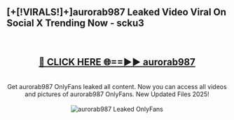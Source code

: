 <h2>[+[!VIRALS!]+]aurorab987 Leaked Video Viral On Social X Trending Now - scku3</h2>
<br>
<div align="center">
<h2><a href="https://libra.edu.pl?aurorab987" rel="nofollow">🔴 CLICK HERE 🌐==►► aurorab987</a></h2>
<br>
Get aurorab987 OnlyFans leaked all content. Now you can access all videos and pictures of aurorab987 OnlyFans. New Updated Files 2025!
<br>
<br>
<a href="https://libra.edu.pl?aurorab987" rel="nofollow" data-target="animated-image.originalLink"><img src="https://i.ibb.co.com/WyWwxjT/player-gif2.gif" alt="aurorab987 Leaked OnlyFans" style="max-width: 100%; display: inline-block;" data-target="animated-image.originalImage"></a>
</div>
<br>